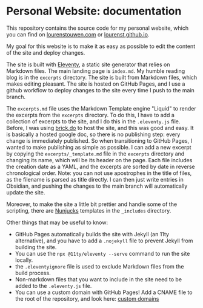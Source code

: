 # Personal Website: documentation
This repository contains the source code for my personal website, which you can find on [lourenstouwen.com](https://lourenstouwen.com) or [lourenst.github.io](https://lourenst.github.io).

My goal for this website is to make it as easy as possible to edit the content of the site and deploy changes.

The site is built with [Eleventy](https://www.11ty.dev/), a static site generator that relies on Markdown files. The main landing page is `index.md`. My humble reading blog is in the `excerpts` directory. The site is built from Markdown files, which makes editing pleasant.
The site is hosted on GitHub Pages, and I use a github workflow to deploy changes to the site every time I push to the main branch.

The `excerpts.md` file uses the Markdown Template engine "Liquid" to render the excerpts from the `excerpts` directory. To do this, I have to add a collection of excerpts to the site, and I do this in the `.eleventy.js` file. Before, I was using [brick.do](https://brick.do/) to host the site, and this was good and easy. It is basically a hosted google doc, so there is no publishing step: every change is immediately published. So when transitioning to GitHub Pages, I wanted to make publishing as simple as possible. I can add a new excerpt by copying the `excerpts/_template.md` file in the `excerpts` directory and changing its name, which will be its header on the page. Each file includes the creation date as a YAML, and the excerpts are sorted by date in reverse chronological order. Note: you can not use apostrophes in the title of files, as the filename is parsed as title directly. 
I can then just write entries in Obsidian, and pushing the changes to the main branch will automatically update the site.

Moreover, to make the site a little bit prettier and handle some of the scripting, there are [Nunjucks](https://mozilla.github.io/nunjucks/) templates in the `_includes` directory.

Other things that may be useful to know:
* GitHub Pages automatically builds the site with Jekyll (an 11ty alternative), and you have to add a `.nojekyll` file to prevent Jekyll from building the site.
* You can use the `npx @11ty/eleventy --serve` command to run the site locally.
* the `.eleventyignore` file is used to exclude Markdown files from the build process.
* Non-markdown files that you want to include in the site need to be added to the `.eleventy.js` file.
* You can use a custom domain with GitHub Pages! Add a CNAME file to the root of the repository, and look here: [custom domains](https://docs.github.com/en/pages/configuring-a-custom-domain-for-your-github-pages-site)
